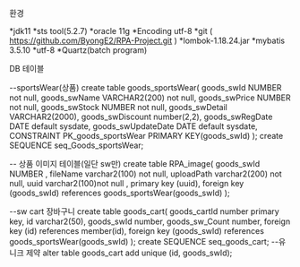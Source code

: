 환경

*jdk11
*sts tool(5.2.7)
*oracle 11g
*Encoding utf-8
*git ( https://github.com/ByongE2/RPA-Project.git )
*lombok-1.18.24.jar 
*mybatis 3.5.10
*utf-8
*Quartz(batch program)

DB
테이블

--sportsWear(상품)
create table goods_sportsWear(
    goods_swId NUMBER not null,
    goods_swName VARCHAR2(200) not null,
    goods_swPrice NUMBER not null,
    goods_swStock NUMBER not null,
    goods_swDetail VARCHAR2(2000),
    goods_swDiscount number(2,2),
    goods_swRegDate DATE default sysdate,
    goods_swUpdateDate DATE default sysdate,
    CONSTRAINT PK_goods_sportsWear PRIMARY KEY(goods_swId)
   );
create SEQUENCE seq_Goods_sportsWear;

-- 상품 이미지 테이블(일단 sw만)
create table RPA_image(
    goods_swId NUMBER ,
    fileName varchar2(100) not null,
    uploadPath varchar2(200) not null,
    uuid varchar2(100)not null ,
    primary key (uuid),
    foreign key (goods_swId) references goods_sportsWear(goods_swId)
);

--sw cart 장바구니
create table goods_cart(
    goods_cartId number primary key,
    id varchar2(50),
    goods_swId number,
    goods_sw_Count number,
    foreign key (id) references member(id),
    foreign key (goods_swId) references goods_sportsWear(goods_swId)
);
create SEQUENCE seq_goods_cart;
--유니크 제약
alter table goods_cart add unique (id, goods_swId);

